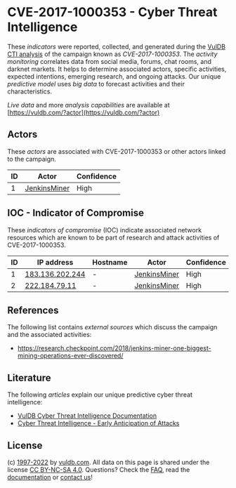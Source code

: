 # CVE-2017-1000353 - Cyber Threat Intelligence

These _indicators_ were reported, collected, and generated during the [VulDB CTI analysis](https://vuldb.com/?kb.cti) of the campaign known as _CVE-2017-1000353_. The _activity monitoring_ correlates data from social media, forums, chat rooms, and darknet markets. It helps to determine associated actors, specific activities, expected intentions, emerging research, and ongoing attacks. Our unique _predictive model_ uses _big data_ to forecast activities and their characteristics.

_Live data_ and more _analysis capabilities_ are available at [https://vuldb.com/?actor](https://vuldb.com/?actor)

## Actors

These _actors_ are associated with CVE-2017-1000353 or other actors linked to the campaign.

ID | Actor | Confidence
-- | ----- | ----------
1 | [JenkinsMiner](https://vuldb.com/?actor.jenkinsminer) | High

## IOC - Indicator of Compromise

These _indicators of compromise_ (IOC) indicate associated network resources which are known to be part of research and attack activities of CVE-2017-1000353.

ID | IP address | Hostname | Actor | Confidence
-- | ---------- | -------- | ----- | ----------
1 | [183.136.202.244](https://vuldb.com/?ip.183.136.202.244) | - | [JenkinsMiner](https://vuldb.com/?actor.jenkinsminer) | High
2 | [222.184.79.11](https://vuldb.com/?ip.222.184.79.11) | - | [JenkinsMiner](https://vuldb.com/?actor.jenkinsminer) | High

## References

The following list contains _external sources_ which discuss the campaign and the associated activities:

* https://research.checkpoint.com/2018/jenkins-miner-one-biggest-mining-operations-ever-discovered/

## Literature

The following _articles_ explain our unique predictive cyber threat intelligence:

* [VulDB Cyber Threat Intelligence Documentation](https://vuldb.com/?kb.cti)
* [Cyber Threat Intelligence - Early Anticipation of Attacks](https://www.scip.ch/en/?labs.20201022)

## License

(c) [1997-2022](https://vuldb.com/?kb.changelog) by [vuldb.com](https://vuldb.com/?kb.about). All data on this page is shared under the license [CC BY-NC-SA 4.0](https://creativecommons.org/licenses/by-nc-sa/4.0/). Questions? Check the [FAQ](https://vuldb.com/?kb.faq), read the [documentation](https://vuldb.com/?kb) or [contact us](https://vuldb.com/?contact)!
